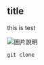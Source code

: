## title
this is test

![圖片說明](https://github.blog/wp-content/uploads/2024/07/github-logo.png)

```
git clone
```
